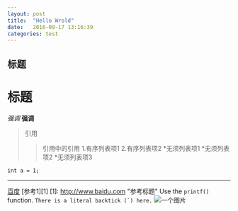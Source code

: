 ```yaml
---
layout: post
title:  "Hello Wrold"
date:   2016-09-17 13:16:39
categories: test
---
```


标题
----



标题
====


*强调*
**强调**
>引用
>>引用中的引用
1.有序列表项1
2.有序列表项2
*无须列表项1
*无须列表项2
*无须列表项3

    int a = 1;
- - - - - -
[百度](http://www.baidu.com "BaiDu")
[参考1][1]
[1]: http://www.baidu.com "参考标题"
Use the `printf()` function.
``There is a literal backtick (`) here.``
![一个图片](https://ss0.bdstatic.com/5aV1bjqh_Q23odCf/static/superman/img/logo_top_ca79a146.png "百度logo")
